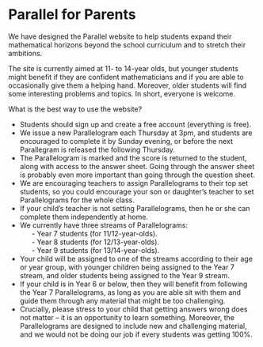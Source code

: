 # Parallel for Parents

We have designed the Parallel website to help students expand their mathematical horizons beyond the school curriculum and to stretch their ambitions.

The site is currently aimed at 11- to 14-year olds, but younger students might benefit if they are confident mathematicians and if you are able to occasionally give them a helping hand. Moreover, older students will find some interesting problems and topics. In short, everyone is welcome.

What is the best way to use the website?

*	Students should sign up and create a free account (everything is free).
*	We issue a new Parallelogram each Thursday at 3pm, and students are encouraged to complete it by Sunday evening, or before the next Parallegram is released the following Thursday.
*	The Parallelogram is marked and the score is returned to the student, along with access to the answer sheet. Going through the answer sheet is probably even more important than going through the question sheet.
*	We are encouraging teachers to assign Parallelograms to their top set students, so you could encourage your son or daughter’s teacher to set Parallelograms for the whole class.
*	If your child’s teacher is not setting Parallelograms, then he or she can complete them independently at home.
*	We currently have three streams of Parallelograms:  
&nbsp;&nbsp;&nbsp;&nbsp;&nbsp;&nbsp;- Year 7 students (for 11/12-year-olds).  
&nbsp;&nbsp;&nbsp;&nbsp;&nbsp;&nbsp;- Year 8 students (for 12/13-year-olds).  
&nbsp;&nbsp;&nbsp;&nbsp;&nbsp;&nbsp;- Year 9 students (for 13/14-year-olds).  
*	Your child will be assigned to one of the streams according to their age or year group, with younger children being assigned to the Year 7 stream, and older students being assigned to the Year 9 stream.
*	If your child is in Year 6 or below, then they will benefit from following the Year 7 Parallelograms, as long as you are able sit with them and guide them through any material that might be too challenging.
*	Crucially, please stress to your child that getting answers wrong does not matter – it is an opportunity to learn something. Moreover, the Parallelograms are designed to include new and challenging material, and we would not be doing our job if every students was getting 100%.
